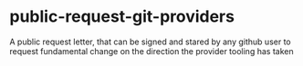 # public-request-git-providers
A public request letter, that can be signed and stared by any github user to request fundamental change on the direction the provider tooling has taken
